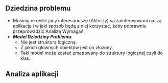 

## Dziedzina problemu
- Musimy określić jacy interesariuszę (Aktorzy) są zainteresowani naszą aplikacją i w jaki sposób będą z niej korzystać, żeby poprawnie przeprowadzić Analizę Wymagań.
- ***Model Dziedziny Problemu***:
	- Nie jest strukturą logiczną.
	- Z jakich głównych obiektów jest on złożony.
	- Taki model może  zostać zmapowany do struktury logicznej czyli do klas.

## Analiza aplikacji
